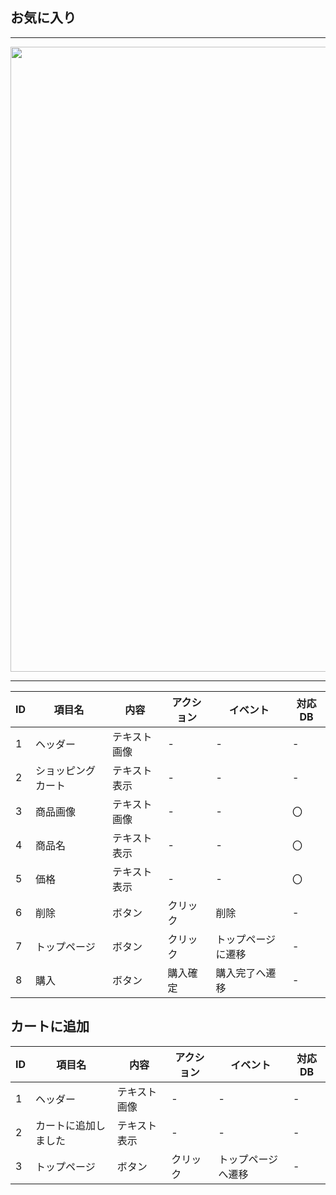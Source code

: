## お気に入り
*****
<img src="img/okiniiri.png" width="1000">

*****

|ID|項目名|内容|アクション|イベント|対応DB|
|--|----|---|---------|--------|-----|
|1|ヘッダー|テキスト画像|-|-|-|
|2|ショッピングカート|テキスト表示|-|-|-|
|3|商品画像|テキスト画像|-|-|〇|
|4|商品名|テキスト表示|-|-|〇|
|5|価格|テキスト表示|-|-|〇|
|6|削除|ボタン|クリック|削除|-|
|7|トップページ|ボタン|クリック|トップページに遷移|-|
|8|購入|ボタン|購入確定|購入完了へ遷移|-|

## カートに追加
|ID|項目名|内容|アクション|イベント|対応DB|
|--|----|---|---------|--------|-----|
|1|ヘッダー|テキスト画像|-|-|-|
|2|カートに追加しました|テキスト表示|-|-|-|
|3|トップページ|ボタン|クリック|トップページへ遷移|-|

